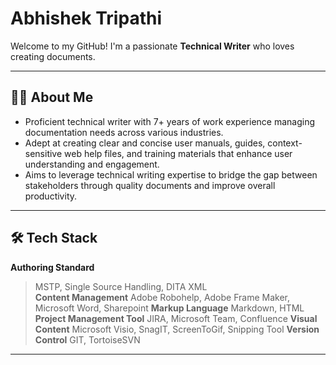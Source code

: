# Abhishek Tripathi

Welcome to my GitHub! I'm a passionate **Technical Writer** who loves creating documents.

---

## 👨‍💻 About Me

- Proficient technical writer with 7+ years of work experience managing documentation needs across various industries.
- Adept at creating clear and concise user manuals, guides, context-sensitive web help files, and training materials that enhance user understanding and engagement.
- Aims to leverage technical writing expertise to bridge the gap between stakeholders through quality documents and improve overall productivity.

---

## 🛠️ Tech Stack
**Authoring Standard**
 > MSTP, Single Source Handling, DITA XML <br>
**Content Management**
 > Adobe Robohelp, Adobe Frame Maker, Microsoft Word, Sharepoint
**Markup Language**
 > Markdown, HTML
**Project Management Tool**
 > JIRA, Microsoft Team, Confluence
**Visual Content**
 > Microsoft Visio, SnagIT, ScreenToGif, Snipping Tool
**Version Control**
 > GIT, TortoiseSVN

---
